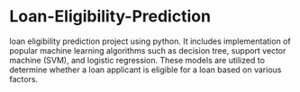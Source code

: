 # Loan-Eligibility-Prediction
loan eligibility prediction project using python. It includes implementation of popular machine learning algorithms such as decision tree, support vector machine (SVM), and logistic regression. These models are utilized to determine whether a loan applicant is eligible for a loan based on various factors.
